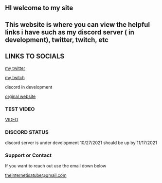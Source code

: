 ## HI welcome to my site 


## This website is where you can view the helpful links i have such as my discord server ( in development), twitter, twitch, etc 




## LINKS TO SOCIALS



[my twitter](https://twitter.com/neverlivedied)


[my twitch](https://www.twitch.tv/theminebrothers3)


discord in development


[orginal website](https://www.eurofan740.wixsite.com/website)


### TEST VIDEO
[VIDEO](https://www.youtube.com/watch?v=_pz0oXEuMo8)

            
### DISCORD STATUS
discord server is under development 10/27/2021
should be up by 11/17/2021


### Support or Contact
If you want to reach out use the email down below


theinternetisatube@gmail.com
